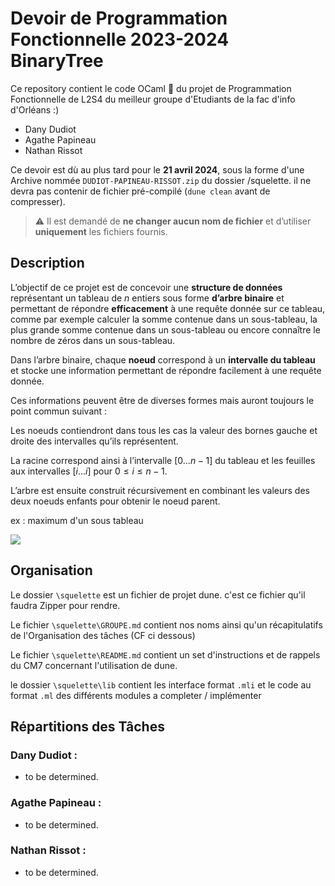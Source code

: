 # Devoir de Programmation Fonctionnelle 2023-2024 BinaryTree

Ce repository contient le code OCaml 🐫 du projet de Programmation Fonctionnelle de L2S4 du meilleur groupe d'Etudiants de la fac d'info d'Orléans :)

- Dany Dudiot
- Agathe Papineau
- Nathan Rissot

Ce devoir est dù au plus tard pour le **21 avril 2024**, sous la forme d'une Archive nommée `DUDIOT-PAPINEAU-RISSOT.zip` du dossier /squelette. il ne devra pas contenir de fichier pré-compilé (`dune clean` avant de compresser).

> ⚠ Il est demandé de **ne changer aucun nom de fichier** et d’utiliser **uniquement** les fichiers fournis.

## Description

L’objectif de ce projet est de concevoir une **structure de données** représentant un tableau de $n$ entiers sous forme **d’arbre binaire** et permettant de répondre **efficacement** à une requête donnée sur ce tableau, comme par exemple calculer la somme contenue dans un sous-tableau, la plus grande somme contenue dans un sous-tableau ou encore connaître le nombre de zéros dans un sous-tableau.

Dans l’arbre binaire, chaque **noeud** correspond à un **intervalle du tableau** et stocke une information permettant de répondre facilement à une requête donnée.

Ces informations peuvent être de diverses formes mais auront toujours le point commun suivant : 

Les noeuds contiendront dans tous les cas la valeur des bornes gauche et droite des intervalles qu’ils représentent. 

La racine correspond ainsi à l’intervalle $[0 ... n−1]$ du tableau et les feuilles aux intervalles $[i ... i]$ pour $0 ≤i ≤n −1$. 

L’arbre est ensuite construit récursivement en combinant les valeurs des deux noeuds enfants pour obtenir le noeud parent.


ex : maximum d'un sous tableau

[![](https://mermaid.ink/img/pako:eNp90T0LwjAQBuC_ctzcliYRkYKbq5NuxiE0hxZNWkIqivjfPfu1tLi9HA_3htwby9oSFngJprnCcad9fnLmCVsQCWjtofKRwsPc7wR5lmX5WXsxiHQ1I4KJYCIHsp4JyUKyUIPYzIRioVjwU8Tft3RF0x6_1DTsGZFa3DOWQZqmkE9J_KZSdVlOSfULeyumKBUm6Cg4U1n-zje3gMZ4JUcaC47WhJtG7T_sTBvrw8uXWMTQUoJtY02kXWX4Cm4ckq1iHfb9eborfb74UoJw?type=png)](https://mermaid.live/edit#pako:eNp90T0LwjAQBuC_ctzcliYRkYKbq5NuxiE0hxZNWkIqivjfPfu1tLi9HA_3htwby9oSFngJprnCcad9fnLmCVsQCWjtofKRwsPc7wR5lmX5WXsxiHQ1I4KJYCIHsp4JyUKyUIPYzIRioVjwU8Tft3RF0x6_1DTsGZFa3DOWQZqmkE9J_KZSdVlOSfULeyumKBUm6Cg4U1n-zje3gMZ4JUcaC47WhJtG7T_sTBvrw8uXWMTQUoJtY02kXWX4Cm4ckq1iHfb9eborfb74UoJw)

## Organisation

Le dossier `\squelette` est un fichier de projet dune. c'est ce fichier qu'il faudra Zipper pour rendre.

Le fichier `\squelette\GROUPE.md` contient nos noms ainsi qu'un récapitulatifs de l'Organisation des tâches (CF ci dessous)

Le fichier `\squelette\README.md` contient un set d'instructions et de rappels du CM7 concernant l'utilisation de dune.

le dossier `\squelette\lib` contient les interface format `.mli` et le code au format `.ml` des différents modules a completer / implémenter

## Répartitions des Tâches

### Dany Dudiot :
- to be determined.

### Agathe Papineau :
- to be determined.

### Nathan Rissot :
- to be determined.

